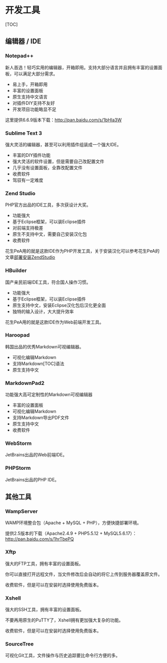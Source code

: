 # 开发工具

[TOC]

## 编辑器 / IDE

### Notepad++

新人首选！轻巧实用的编辑器，开箱即用。支持大部分语言并且拥有丰富的设置面板，可以满足大部分需求。

- 易上手，开箱即用
- 丰富的设置面板
- 原生支持中文语言
- 对插件DIY支持不友好
- 开发项目功能略显不足

这里提供6.6.9版本下载：http://pan.baidu.com/s/1bHIa3W

### Sublime Text 3

强大灵活的编辑器，甚至可以利用插件组装成一个强大IDE。

- 丰富的DIY插件功能
- 强大灵活的软件设置，但是需要自己改配置文件
- 几乎没有设置面板，全靠改配置文件
- 收费软件
- 驾驭有一定难度

### Zend Studio

PHP官方出品的IDE工具，多次获设计大奖。

- 功能强大
- 基于Eclipse框架，可以装Eclipse插件
- 对前端支持极差
- 原生不支持中文，需要自己安装汉化包
- 收费软件

花生PeA用的就是这款IDE作为PHP开发工具，关于安装汉化可以参考花生PeA的文章[部署安装ZendStudio](http://pea.nutjs.com/e279)

### HBuilder

国产亲民前端IDE工具，符合国人操作习惯。

- 功能强大
- 基于Eclipse框架，可以装Eclipse插件
- 原生支持中文，安装Eclipse汉化包后汉化更全面
- 独特的输入设计，大大提升效率

花生PeA用的就是这款IDE作为Web前端开发工具。

### Haroopad

韩国出品的优秀Markdown可视编辑器。

- 可视化编辑Markdown
- 支持Markdown\[TOC\]语法
- 原生支持中文

### MarkdownPad2

功能强大高可定制性的Markdown可视编辑器

- 丰富的设置面板
- 可视化编辑Markdown
- 支持Markdown导出PDF文件
- 原生支持中文
- 收费软件

### WebStorm

JetBrains出品的Web前端IDE。

### PHPStorm

JetBrains出品的PHP IDE。

## 其他工具

### WampServer

WAMP环境整合包（Apache + MySQL + PHP），方便快捷部署环境。

提供2.5版本的下载（Apache2.4.9 + PHP5.5.12 + MySQL5.6.17）：http://pan.baidu.com/s/1hrTbePQ

### Xftp

强大的FTP工具，拥有丰富的设置面板。

你可以直接打开远程文件，当文件修改后会自动的将它上传到服务器覆盖原文件。

收费软件，但是可以在安装时选择使用免费版本。

### Xshell

强大的SSH工具，拥有丰富的设置面板。

不要再用原生的PuTTY了，Xshell拥有更加强大复杂的功能。

收费软件，但是可以在安装时选择使用免费版本。

### SourceTree

可视化Git工具，文件操作与历史追踪要比命令行方便的多。








